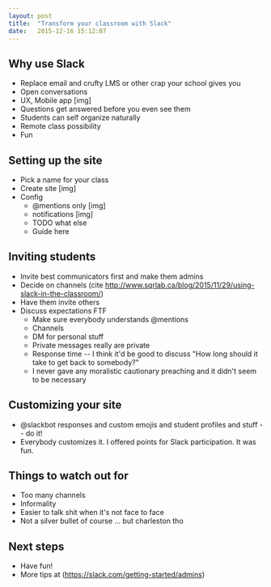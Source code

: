 ```yaml
---
layout: post
title:  "Transform your classroom with Slack"
date:   2015-12-16 15:12:07
---
```


## Why use Slack

- Replace email and crufty LMS or other crap your school gives you
- Open conversations
- UX, Mobile app [img]
- Questions get answered before you even see them
- Students can self organize naturally
- Remote class possibility
- Fun

## Setting up the site

- Pick a name for your class 
- Create site [img]
- Config
  - @mentions only [img]
  - notifications [img]
  - TODO what else
  - Guide here 

## Inviting students

- Invite best communicators first and make them admins 
- Decide on channels (cite http://www.sqrlab.ca/blog/2015/11/29/using-slack-in-the-classroom/)
- Have them invite others
- Discuss expectations FTF
  - Make sure everybody understands @mentions
  - Channels
  - DM for personal stuff
  - Private messages really are private
  - Response time -- I think it'd be good to discuss "How long should it take to get back to somebody?"
  - I never gave any moralistic cautionary preaching and it didn't seem to be necessary

## Customizing your site

- @slackbot responses and custom emojis and student profiles and stuff -- do it!
- Everybody customizes it. I offered points for Slack participation. It was fun.

## Things to watch out for

- Too many channels
- Informality
- Easier to talk shit when it's not face to face
- Not a silver bullet of course ... but charleston tho

## Next steps

- Have fun!
- More tips at (https://slack.com/getting-started/admins)

